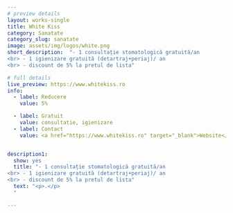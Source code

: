 ```yaml
---
# preview details
layout: works-single
title: White Kiss
category: Sanatate
category_slug: sanatate
image: assets/img/logos/white.png
short_description:  "- 1 consultație stomatologică gratuită/an
<br> - 1 igienizare gratuită (detartraj+periaj)/ an
<br> - discount de 5% la pretul de lista"

# full details
live_preview: https://www.whitekiss.ro
info:
  - label: Reducere
    value: 5% 

  - label: Gratuit
    value: consultatie, igienizare
  - label: Contact
    value: <a href="https://www.whitekiss.ro" target="_blank">Website</a>


description1:
  show: yes
  title: "- 1 consultație stomatologică gratuită/an
<br> - 1 igienizare gratuită (detartraj+periaj)/ an
<br> - discount de 5% la pretul de lista"
  text: "<p>.</p>
  "

---
```

